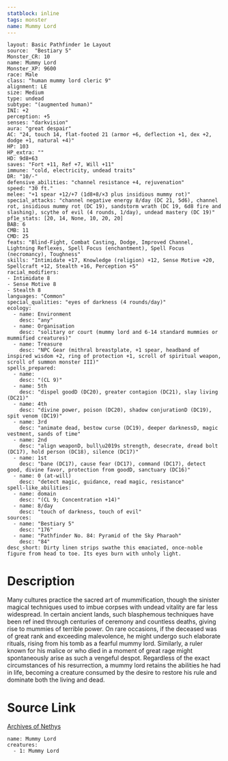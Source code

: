 ```yaml
---
statblock: inline
tags: monster
name: Mummy Lord
---
```

```statblock
layout: Basic Pathfinder 1e Layout
source:  "Bestiary 5"
Monster_CR: 10
name: Mummy Lord
Monster_XP: 9600
race: Male
class: "human mummy lord cleric 9"
alignment: LE
size: Medium
type: undead
subtype: "(augmented human)"
INI: +2
perception: +5
senses: "darkvision"
aura: "great despair"
AC: "24, touch 14, flat-footed 21 (armor +6, deflection +1, dex +2, dodge +1, natural +4)"
HP: 103
HP_extra: ""
HD: 9d8+63
saves: "Fort +11, Ref +7, Will +11"
immune: "cold, electricity, undead traits"
DR: "10/-"
defensive_abilities: "channel resistance +4, rejuvenation"
speed: "30 ft."
melee: "+1 spear +12/+7 (1d8+8/×3 plus insidious mummy rot)"
special_attacks: "channel negative energy 8/day (DC 21, 5d6), channel rot, insidious mummy rot (DC 19), sandstorm wrath (DC 19, 6d8 fire and slashing), scythe of evil (4 rounds, 1/day), undead mastery (DC 19)"
pf1e_stats: [20, 14, None, 10, 20, 20]
BAB: 6
CMB: 11
CMD: 25
feats: "Blind-Fight, Combat Casting, Dodge, Improved Channel, Lightning Reflexes, Spell Focus (enchantment), Spell Focus (necromancy), Toughness"
skills: "Intimidate +17, Knowledge (religion) +12, Sense Motive +20, Spellcraft +12, Stealth +16, Perception +5"
racial_modifiers:
- Intimidate 8
- Sense Motive 8
- Stealth 8
languages: "Common"
special_qualities: "eyes of darkness (4 rounds/day)"
ecology:
  - name: Environment
    desc: "any"
  - name: Organisation
    desc: "solitary or court (mummy lord and 6-14 standard mummies or mummified creatures)"
  - name: Treasure
    desc: "NPC Gear (mithral breastplate, +1 spear, headband of inspired wisdom +2, ring of protection +1, scroll of spiritual weapon, scroll of summon monster III)"
spells_prepared:
  - name:
    desc: "(CL 9)"
  - name: 5th
    desc: "dispel goodD (DC20), greater contagion (DC21), slay living (DC21)"
  - name: 4th
    desc: "divine power, poison (DC20), shadow conjurationD (DC19), spit venom (DC19)"
  - name: 3rd
    desc: "animate dead, bestow curse (DC19), deeper darknessD, magic vestment, sands of time"
  - name: 2nd
    desc: "align weaponD, bull\u2019s strength, desecrate, dread bolt (DC17), hold person (DC18), silence (DC17)"
  - name: 1st
    desc: "bane (DC17), cause fear (DC17), command (DC17), detect good, divine favor, protection from goodD, sanctuary (DC16)"
  - name: 0 (at-will)
    desc: "detect magic, guidance, read magic, resistance"
spell-like_abilities:
  - name: domain
    desc: "(CL 9; Concentration +14)"
  - name: 8/day
    desc: "touch of darkness, touch of evil"
sources:
  - name: "Bestiary 5"
    desc: "176"
  - name: "Pathfinder No. 84: Pyramid of the Sky Pharaoh"
    desc: "84"
desc_short: Dirty linen strips swathe this emaciated, once-noble figure from head to toe. Its eyes burn with unholy light.
```
# Description
Many cultures practice the sacred art of mummification, though the sinister magical techniques used to imbue corpses with undead vitality are far less widespread. In certain ancient lands, such blasphemous techniques have been ref ined through centuries of ceremony and countless deaths, giving rise to mummies of terrible power. On rare occasions, if the deceased was of great rank and exceeding malevolence, he might undergo such elaborate rituals, rising from his tomb as a fearful mummy lord. Similarly, a ruler known for his malice or who died in a moment of great rage might spontaneously arise as such a vengeful despot. Regardless of the exact circumstances of his resurrection, a mummy lord retains the abilities he had in life, becoming a creature consumed by the desire to restore his rule and dominate both the living and dead.
# Source Link
[Archives of Nethys](https://aonprd.com/MonsterDisplay.aspx?ItemName=Mummy%20Lord)
```encounter-table
name: Mummy Lord
creatures:
  - 1: Mummy Lord
```
